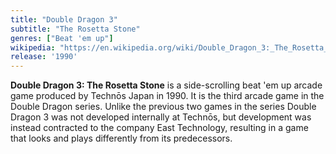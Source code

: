 ```yaml
---
title: "Double Dragon 3"
subtitle: "The Rosetta Stone"
genres: ["Beat 'em up"]
wikipedia: "https://en.wikipedia.org/wiki/Double_Dragon_3:_The_Rosetta_Stone"
release: '1990'
---
```

**Double Dragon 3: The Rosetta Stone** is a side-scrolling beat 'em up arcade game produced by Technōs Japan in 1990. It is the third arcade game in the Double Dragon series. Unlike the previous two games in the series Double Dragon 3 was not developed internally at Technōs, but development was instead contracted to the company East Technology, resulting in a game that looks and plays differently from its predecessors. 